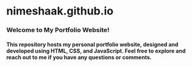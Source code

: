 # nimeshaak.github.io

### Welcome to My Portfolio Website!

#### This repository hosts my personal portfolio website, designed and developed using HTML, CSS, and JavaScript. Feel free to explore and reach out to me if you have any questions or comments.
